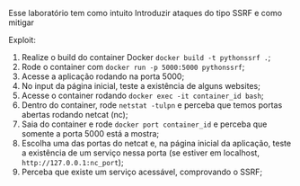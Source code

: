Esse laboratório tem como intuito Introduzir ataques do tipo SSRF e como mitigar

Exploit:
  1. Realize o build do container Docker `docker build -t pythonssrf .`;
  2. Rode o container com `docker run -p 5000:5000 pythonssrf`;
  3. Acesse a aplicação rodando na porta 5000;
  5. No input da página inicial, teste a existência de alguns websites;
  7. Acesse o container rodando `docker exec -it container_id bash`;
  8. Dentro do container, rode `netstat -tulpn` e perceba que temos portas abertas rodando netcat (nc);
  9. Saia do container e rode `docker port container_id` e perceba que somente a porta 5000 está a mostra;
  10. Escolha uma das portas do netcat e, na página inicial da aplicação, teste a existência de um serviço nessa porta (se estiver em localhost, `http://127.0.0.1:nc_port`);
  11. Perceba que existe um serviço acessável, comprovando o SSRF;